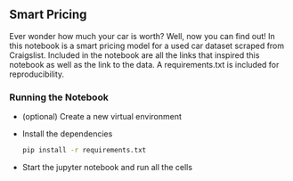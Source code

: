 

## Smart Pricing

Ever wonder how much your car is worth? Well, now you can find out! In this notebook is a smart pricing model for
a used car dataset scraped from Craigslist. Included in the notebook are all the links that inspired this notebook
as well as the link to the data. A requirements.txt is included for reproducibility.

### Running the Notebook

  - (optional) Create a new virtual environment
  - Install the dependencies

    ```bash
    pip install -r requirements.txt
    ```
  - Start the jupyter notebook and run all the cells
